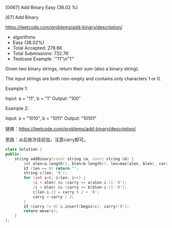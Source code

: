 [0067] Add Binary                                                   Easy   (38.02 %)

<!--front-->	
[67] Add Binary  

https://leetcode.com/problems/add-binary/description/

* algorithms
* Easy (38.02%)
* Total Accepted:    278.6K
* Total Submissions: 732.7K
* Testcase Example:  '"11"\n"1"'

Given two binary strings, return their sum (also a binary string).

The input strings are both non-empty and contains only characters 1 or 0.

Example 1:


Input: a = "11", b = "1"
Output: "100"

Example 2:


Input: a = "1010", b = "1011"
Output: "10101"






<!--back-->

链接：https://leetcode.com/problems/add-binary/description/

思路：从后依次往前加，注意carry即可。

```cpp
class Solution {
public:
    string addBinary(const string &a, const string &b) {
        int alen=a.length(), blen=b.length(), len=max(alen, blen), carry=0;
        if (len == 0) return "";
        string c(len, '0');
        for (int i=0; i<len; i++) {
            (i < alen) && (carry += a[alen-i-1]-'0');
            (i < blen) && (carry += b[blen-i-1]-'0');
            c[len-i-1] = carry % 2 + '0';
            carry = carry / 2;
        }
        if (carry != 0) c.insert(begin(c), carry+'0');
        return move(c);
    }
};
```


